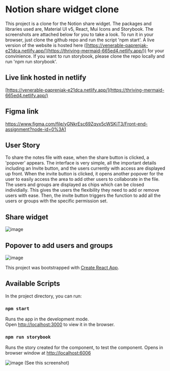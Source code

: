 # Notion share widget clone

This project is a clone for the Notion share widget. The packages and libraries used are, Material UI v5, React, Mui Icons and Storybook. The screenshots are attached below for you to take a look. To run it in your browser, just clone the github repo and run the script 'npm start'. A live version of the website is hosted here ([https://venerable-paprenjak-e21dca.netlify.app/](https://thriving-mermaid-665ed4.netlify.app/)) for your convinience. If you want to run storybook, please clone the repo locally and run 'npm run storybook'.

## Live link hosted in netlify

[https://venerable-paprenjak-e21dca.netlify.app/](https://thriving-mermaid-665ed4.netlify.app/)

## Figma link

https://www.figma.com/file/yGNkrEsc69Zqyx5cWSKiT3/Front-end-assignment?node-id=0%3A1

## User Story

To share the notes file with ease, when the share button is clicked, a 'popover' appears. The interface is very simple, all the important details including an Invite button, and the users currently with access are displayed up front. When the invite button is clicked, it opens another popover for the user to easily access the area to add other users to collaborate in the file. The users and groups are displayed as chips which can be closed individially. This gives the users the flexibility they need to add or remove users with ease. Then, the invite button triggers the function to add all the users or groups with the specific permission set.

## Share widget
![image](https://user-images.githubusercontent.com/87223017/194030964-1604278d-53e5-4d30-8c27-06eb914b8fb3.png)

## Popover to add users and groups
![image](https://user-images.githubusercontent.com/87223017/194030988-586326ee-ae20-4fac-a002-c935780e311e.png)

This project was bootstrapped with [Create React App](https://github.com/facebook/create-react-app).

## Available Scripts

In the project directory, you can run:

### `npm start`

Runs the app in the development mode.\
Open [http://localhost:3000](http://localhost:3000) to view it in the browser.

### `npm run storybook`

Runs the story created for the component, to test the component. Opens in browser window at [http://localhost:6006](http://localhost:6006)

![image](https://user-images.githubusercontent.com/87223017/190963606-3f6a2d24-3e44-45ee-b6a7-114944b05e48.png)
(See this screenshot)
